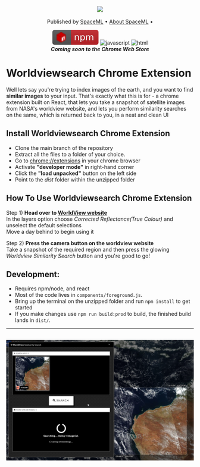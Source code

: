 <div align = "center">
<img src="https://github.com/spaceml-org/Worldviewsearch-Chrome-Extension/blob/sumanth/src/images/banner.png" >

<p align="center">
  Published by <a href="http://spaceml.org/">SpaceML</a> •
  <a href="https://arxiv.org/abs/2012.10610">About SpaceML</a> •
</p>

![npm](./src/images/npm.svg) ![javascript](https://img.shields.io/badge/%20%20JavaScript-%20%20%20%20730L-f1e05a.svg) ![html](https://img.shields.io/badge/%20%20HTML-%20%20%20%20164L-e34c26.svg) \
*****Coming soon to the Chrome Web Store*****
</div>

# Worldviewsearch Chrome Extension

Well lets say you're trying to index images of the earth, and you want to find **similar images** to your input. That's exactly what this is for - a chrome extension built on React, that lets you take a snapshot of satellite images from NASA's worldview website, and lets you perform similarity searches on the same, which is returned back to you, in a neat and clean UI

## Install Worldviewsearch Chrome Extension
- Clone the main branch of the repository
- Extract all the files to a folder of your choice.
- Go to [chrome://extensions](chrome://extensions/) in your chrome browser
- Activate **"developer mode"** in right-hand corner
- Click the **"load unpacked"** button on the left side
- Point to the *dist* folder within the unzipped folder 

## How To Use Worldviewsearch Chrome Extension
Step 1) **Head over to [WorldView website](https://worldview.earthdata.nasa.gov/)** \
In the layers option choose *Corrected Reflectance(True Colour)* and unselect the default selections\
Move a day behind to begin using it

Step 2) **Press the camera button on the worldview website** \
   Take a snapshot of the required region and then press the glowing *Worldview Similarity Search* button and you're good to go!

## Development:
- Requires npm/node, and react 
- Most of the code lives in `components/foreground.js`.
- Bring up the terminal on the unzipped folder and run 
   `npm install`  to get started
- If you make changes use `npm run build:prod` to build, the finished build lands in `dist/`.


 

-------------
![Demo image of WorldView Similarity Search](assets/world_view_snap.png?raw=true "WorldView Similarity Search")
------------
